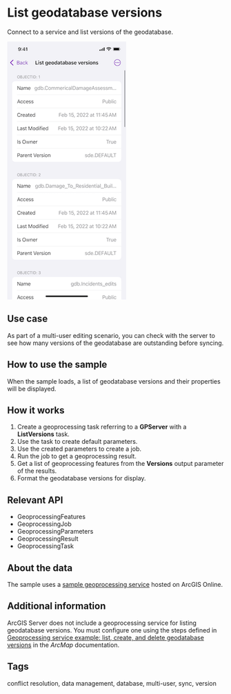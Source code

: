 # List geodatabase versions

Connect to a service and list versions of the geodatabase.

![Image of List geodatabase versions sample](list-geodatabase-versions.png)

## Use case

As part of a multi-user editing scenario, you can check with the server to see how many versions of the geodatabase are outstanding before syncing.

## How to use the sample

When the sample loads, a list of geodatabase versions and their properties will be displayed.

## How it works

1. Create a geoprocessing task referring to a **GPServer** with a **ListVersions** task.
2. Use the task to create default parameters.
3. Use the created parameters to create a job.
4. Run the job to get a geoprocessing result.
5. Get a list of geoprocessing features from the **Versions** output parameter of the results.
6. Format the geodatabase versions for display.

## Relevant API

* GeoprocessingFeatures
* GeoprocessingJob
* GeoprocessingParameters
* GeoprocessingResult
* GeoprocessingTask

## About the data

The sample uses a [sample geoprocessing service](https://sampleserver6.arcgisonline.com/arcgis/rest/services/GDBVersions/GPServer/ListVersions) hosted on ArcGIS Online.

## Additional information

ArcGIS Server does not include a geoprocessing service for listing geodatabase versions. You must configure one using the steps defined in [Geoprocessing service example: list, create, and delete geodatabase versions](https://desktop.arcgis.com/en/arcmap/latest/analyze/sharing-workflows/gp-service-example-list-create-and-delete-geodatabase-versions.htm) in the *ArcMap* documentation.

## Tags

conflict resolution, data management, database, multi-user, sync, version
